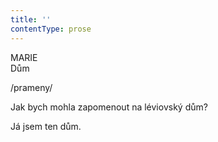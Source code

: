 ```yaml
---
title: ''
contentType: prose
---
```


MARIE  
Dům

/prameny/

  

Jak bych mohla zapomenout na léviovský dům?

Já jsem ten dům.
